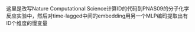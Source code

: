 这里是改写Nature Computational Science计算ID的代码到PNAS09的分子化学反应实验中，然后对time-lagged中间的embedding用另一个MLP编码提取出有ID个维度的慢变量